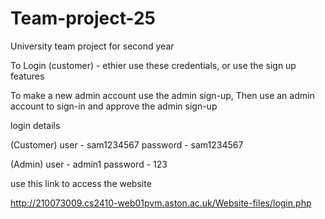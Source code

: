 # Team-project-25
University team project for second year

To Login (customer) - ethier use these credentials, or use the sign up features

To make a new admin account use the admin sign-up, Then use an admin account to sign-in and approve the admin sign-up 

login details 

(Customer)
user - sam1234567
password - sam1234567

(Admin)
user - admin1 
password - 123 

use this link to access the website 

http://210073009.cs2410-web01pvm.aston.ac.uk/Website-files/login.php

